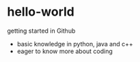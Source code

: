# hello-world
getting started in Github
  - basic knowledge in python, java and c++
  - eager to know more about coding
    

